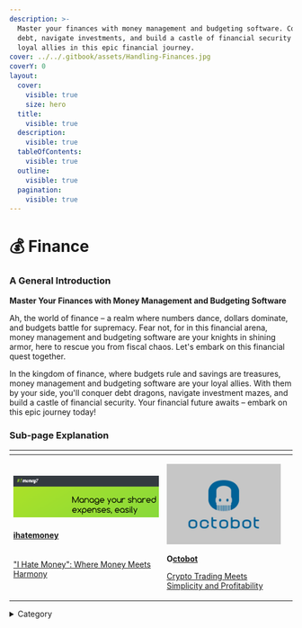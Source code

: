 ```yaml
---
description: >-
  Master your finances with money management and budgeting software. Conquer
  debt, navigate investments, and build a castle of financial security with your
  loyal allies in this epic financial journey.
cover: ../../.gitbook/assets/Handling-Finances.jpg
coverY: 0
layout:
  cover:
    visible: true
    size: hero
  title:
    visible: true
  description:
    visible: true
  tableOfContents:
    visible: true
  outline:
    visible: true
  pagination:
    visible: true
---
```


# 💰 Finance

### **A General Introduction**

**Master Your Finances with Money Management and Budgeting Software**

Ah, the world of finance – a realm where numbers dance, dollars dominate, and budgets battle for supremacy. Fear not, for in this financial arena, money management and budgeting software are your knights in shining armor, here to rescue you from fiscal chaos. Let's embark on this financial quest together.

In the kingdom of finance, where budgets rule and savings are treasures, money management and budgeting software are your loyal allies. With them by your side, you'll conquer debt dragons, navigate investment mazes, and build a castle of financial security. Your financial future awaits – embark on this epic journey today!

### Sub-page Explanation

<table><thead><tr><th width="259"></th><th></th><th></th></tr></thead><tbody><tr><td><p></p><p><img src="../../.gitbook/assets/image (28).png" alt=""> </p><h4><a href="https://docs.scaleinfinite.fr/demo-deployment/finance/ihatemoney-deployment"> ihatemoney</a></h4><p><a href="https://docs.scaleinfinite.fr/demo-deployment/finance/ihatemoney-deployment"><br>"I Hate Money": Where Money Meets Harmony</a></p></td><td><p><img src="../../.gitbook/assets/image (29).png" alt="" data-size="original"></p><p> <strong>O</strong><a href="https://docs.scaleinfinite.fr/demo-deployment/finance/octobot-deployment"><strong>ctobot</strong></a></p><p></p><p><a href="https://docs.scaleinfinite.fr/demo-deployment/finance/octobot-deployment">Crypto Trading Meets Simplicity and Profitability</a></p></td><td></td></tr></tbody></table>

<details>

<summary>Category</summary>

Kubernetes, cloud computing, DevOps, cloud services, hosting platform, container orchestration, cloud infrastructure, cloud deployment, cloud management, cloud technology, cloud solutions, finance

</details>

